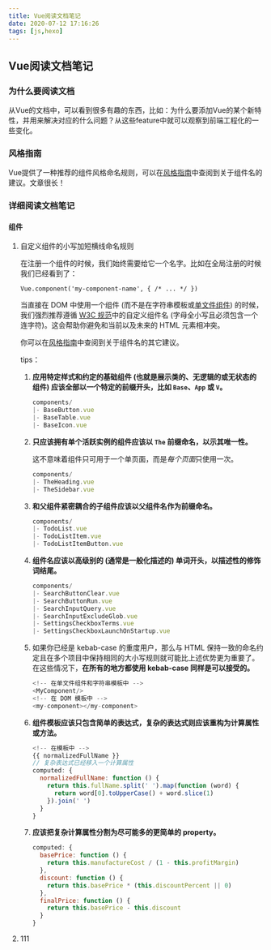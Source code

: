 ```yaml
---
title: Vue阅读文档笔记
date: 2020-07-12 17:16:26
tags: [js,hexo]
---
```


<meta name="referrer" content="no-referrer"/>

## Vue阅读文档笔记

### 为什么要阅读文档

从Vue的文档中，可以看到很多有趣的东西，比如：为什么要添加Vue的某个新特性，并用来解决对应的什么问题？从这些feature中就可以观察到前端工程化的一些变化。

### 风格指南

Vue提供了一种推荐的组件风格命名规则，可以在[风格指南](https://cn.vuejs.org/v2/style-guide/)中查阅到关于组件名的建议。文章很长！

### 详细阅读文档笔记

#### 组件

1. 自定义组件的小写加短横线命名规则

   在注册一个组件的时候，我们始终需要给它一个名字。比如在全局注册的时候我们已经看到了：

   ```
   Vue.component('my-component-name', { /* ... */ })
   ```

   当直接在 DOM 中使用一个组件 (而不是在字符串模板或[单文件组件](https://cn.vuejs.org/v2/guide/single-file-components.html)) 的时候，我们强烈推荐遵循 [W3C 规范](https://html.spec.whatwg.org/multipage/custom-elements.html#valid-custom-element-name)中的自定义组件名 (字母全小写且必须包含一个连字符)。这会帮助你避免和当前以及未来的 HTML 元素相冲突。

   你可以在[风格指南](https://cn.vuejs.org/v2/style-guide/#基础组件名-强烈推荐)中查阅到关于组件名的其它建议。

   tips：

   1. **应用特定样式和约定的基础组件 (也就是展示类的、无逻辑的或无状态的组件) 应该全部以一个特定的前缀开头，比如 `Base`、`App` 或 `V`。**

      ```js
      components/
      |- BaseButton.vue
      |- BaseTable.vue
      |- BaseIcon.vue
      ```

   2. **只应该拥有单个活跃实例的组件应该以 `The` 前缀命名，以示其唯一性。**

      这不意味着组件只可用于一个单页面，而是*每个页面*只使用一次。

      ```js
      components/
      |- TheHeading.vue
      |- TheSidebar.vue
      ```

   3. **和父组件紧密耦合的子组件应该以父组件名作为前缀命名。**

      ```js
      components/
      |- TodoList.vue
      |- TodoListItem.vue
      |- TodoListItemButton.vue
      ```

   4. **组件名应该以高级别的 (通常是一般化描述的) 单词开头，以描述性的修饰词结尾。**

      ```js
      components/
      |- SearchButtonClear.vue
      |- SearchButtonRun.vue
      |- SearchInputQuery.vue
      |- SearchInputExcludeGlob.vue
      |- SettingsCheckboxTerms.vue
      |- SettingsCheckboxLaunchOnStartup.vue
      ```

   5. 如果你已经是 kebab-case 的重度用户，那么与 HTML 保持一致的命名约定且在多个项目中保持相同的大小写规则就可能比上述优势更为重要了。在这些情况下，**在所有的地方都使用 kebab-case 同样是可以接受的。**

      ```js
      <!-- 在单文件组件和字符串模板中 -->
      <MyComponent/>
      <!-- 在 DOM 模板中 -->
      <my-component></my-component>
      ```

   6. **组件模板应该只包含简单的表达式，复杂的表达式则应该重构为计算属性或方法。**

      ```js
      <!-- 在模板中 -->
      {{ normalizedFullName }}
      // 复杂表达式已经移入一个计算属性
      computed: {
        normalizedFullName: function () {
          return this.fullName.split(' ').map(function (word) {
            return word[0].toUpperCase() + word.slice(1)
          }).join(' ')
        }
      }
      ```

   7. **应该把复杂计算属性分割为尽可能多的更简单的 property。**

      ```js
      computed: {
        basePrice: function () {
          return this.manufactureCost / (1 - this.profitMargin)
        },
        discount: function () {
          return this.basePrice * (this.discountPercent || 0)
        },
        finalPrice: function () {
          return this.basePrice - this.discount
        }
      }
      ```

2. 111





<!-- more -->

> 